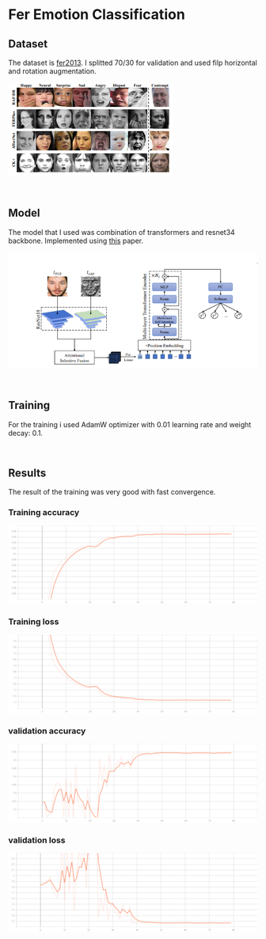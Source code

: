 # Fer Emotion Classification

## Dataset
The dataset is [fer2013](https://paperswithcode.com/dataset/fer2013). I splitted 70/30 for validation and used filp horizontal and rotation augmentation.

![](logs/dataset.png)

<br/>


## Model
The model that I used was combination of transformers and resnet34 backbone. Implemented using [this](https://www.sciencedirect.com/science/article/abs/pii/S0020025521008495?via%3Dihub) paper.

![](logs/model.png)

<br/>

## Training 
For the training i used AdamW optimizer with 0.01 learning rate and weight decay: 0.1.

<br/>

## Results
The result of the training was very good with fast convergence.

### Training accuracy
![](logs/train_accuracy.svg)

### Training loss
![](logs/train_loss.svg)

### validation accuracy
![](logs/validation_accuracy.svg)

### validation loss
![](logs/validation_loss.svg)


